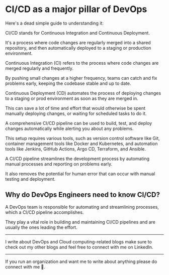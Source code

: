 # CI/CD as a major pillar of DevOps

Here's a dead simple guide to understanding it:

CI/CD stands for Continuous Integration and Continuous Deployment.

It's a process where code changes are regularly merged into a shared repository, and then automatically deployed to a staging or production environment.

Continuous Integration (CI) refers to the process where code changes are merged regularly and frequently.

By pushing small changes at a higher frequency, teams can catch and fix problems early, keeping the codebase stable and up to date.

Continuous Deployment (CD) automates the process of deploying changes to a staging or prod environment as soon as they are merged in.

This can save a lot of time and effort that would otherwise be spent manually deploying changes, or waiting for scheduled tasks to do it.

A comprehensive CI/CD pipeline can be used to build, test, and deploy changes automatically while alerting you about any problems.

This setup requires various tools, such as version control software like Git, container management tools like Docker and Kubernetes, and automation tools like Jenkins, GitHub Actions, Argo CD, Terraform, and Ansible.

A CI/CD pipeline streamlines the development process by automating manual processes and reporting on problems early.

It also removes the potential for human error that can occur with manual testing and deployment.

## Why do DevOps Engineers need to know CI/CD?

A DevOps team is responsible for automating and streamlining processes, which a CI/CD pipeline accomplishes.

They play a vital role in building and maintaining CI/CD pipelines and are usually the ones leading the effort.

---

I write about DevOps and Cloud computing-related blogs make sure to check out my other blogs and feel free to connect with me on LinkedIn.

---

If you run an organization and want me to write about anything please do connect with me 🤝.